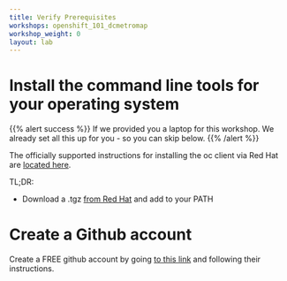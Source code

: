 ```yaml
---
title: Verify Prerequisites
workshops: openshift_101_dcmetromap
workshop_weight: 0
layout: lab
---
```



# Install the command line tools for your operating system

{{% alert success %}}
If we provided you a laptop for this workshop.  We already set all this up for you - so you can skip below.
{{% /alert %}}

The officially supported instructions for installing the oc client via Red Hat are [located here][1].  

TL;DR:

* Download a .tgz [from Red Hat][5] and add to your PATH


# Create a Github account
Create a FREE github account by going [to this link][6] and following their instructions.


[1]: https://docs.openshift.com/enterprise/latest/cli_reference/get_started_cli.html
[2]: https://github.com/openshift/origin/releases
[3]: http://brew.sh/
[4]: http://git-scm.com/downloads
[5]: https://access.redhat.com/downloads/content/290
[6]: https://github.com/join?source=header-home
